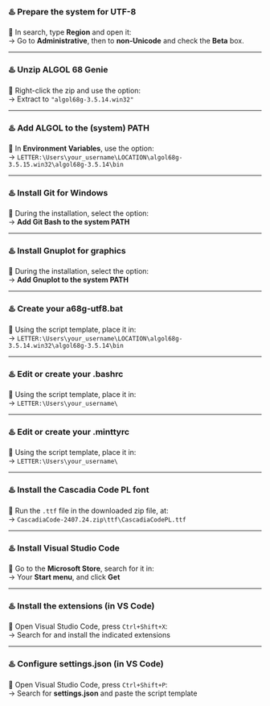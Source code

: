 ### ♨️ Prepare the system for UTF-8
🌃 In search, type **Region** and open it:        
→ Go to **Administrative**, then to **non-Unicode** and check the **Beta** box.

---

### ♨️ Unzip ALGOL 68 Genie
🌃 Right-click the zip and use the option:  
→ Extract to `"algol68g-3.5.14.win32"`

---

### ♨️ Add ALGOL to the (system) PATH
🌃 In **Environment Variables**, use the option:  
→ `LETTER:\Users\your_username\LOCATION\algol68g-3.5.15.win32\algol68g-3.5.14\bin`

---

### ♨️ Install Git for Windows
🌃 During the installation, select the option:  
→ **Add Git Bash to the system PATH**

---

### ♨️ Install Gnuplot for graphics
🌃 During the installation, select the option:  
→ **Add Gnuplot to the system PATH**

---

### ♨️ Create your a68g-utf8.bat
🌃 Using the script template, place it in:  
→ `LETTER:\Users\your_username\LOCATION\algol68g-3.5.14.win32\algol68g-3.5.14\bin`

---

### ♨️ Edit or create your .bashrc
🌃 Using the script template, place it in:  
→ `LETTER:\Users\your_username\`

---

### ♨️ Edit or create your .minttyrc
🌃 Using the script template, place it in:  
→ `LETTER:\Users\your_username\`

---

### ♨️ Install the Cascadia Code PL font
🌃 Run the `.ttf` file in the downloaded zip file, at:  
→ `CascadiaCode-2407.24.zip\ttf\CascadiaCodePL.ttf`

---

### ♨️ Install Visual Studio Code
🌃 Go to the **Microsoft Store**, search for it in:  
→ Your **Start menu**, and click **Get**

---

### ♨️ Install the extensions (in VS Code)
🌃 Open Visual Studio Code, press `Ctrl+Shift+X`:  
→ Search for and install the indicated extensions

---

### ♨️ Configure settings.json (in VS Code)
🌃 Open Visual Studio Code, press `Ctrl+Shift+P`:  
→ Search for **settings.json** and paste the script template
